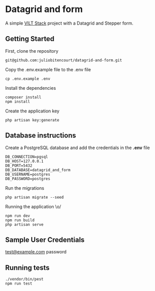 # Datagrid and form

A simple [VILT Stack](https://viltstack.dev/) project with a Datagrid and Stepper form.

## Getting Started

First, clone the repository

```
git@github.com:juliobitencourt/datagrid-and-form.git
```

Copy the .env.example file to the .env file

```
cp .env.example .env
```

Install the dependencies
```
composer install
npm install
```

Create the application key
```
php artisan key:generate
```

## Database instructions

Create a PostgreSQL database and add the credentials in the **.env** file
```
DB_CONNECTION=pgsql
DB_HOST=127.0.0.1
DB_PORT=5432
DB_DATABASE=datagrid_and_form
DB_USERNAME=postgres
DB_PASSWORD=postgres
```

Run the migrations
```
php artisan migrate --seed
```

Running the application \o/
```
npm run dev
npm run build
php artisan serve
```

## Sample User Credentials
test@example.com
password

## Running tests
```
./vendor/bin/pest
npm run test
```